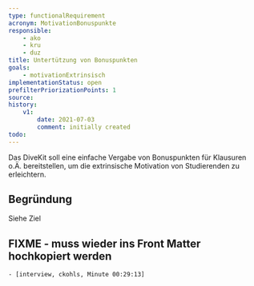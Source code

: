 ```yaml
---
type: functionalRequirement
acronym: MotivationBonuspunkte
responsible: 
    - ako
    - kru
    - duz
title: Untertützung von Bonuspunkten
goals: 
    - motivationExtrinsisch
implementationStatus: open
prefilterPriorizationPoints: 1
source:
history:
    v1:
        date: 2021-07-03
        comment: initially created
todo: 
---
```


Das DiveKit soll eine einfache Vergabe von Bonuspunkten für Klausuren o.Ä. bereitstellen, um die extrinsische Motivation von Studierenden zu erleichtern.

## Begründung

Siehe Ziel

## FIXME - muss wieder ins Front Matter hochkopiert werden
    - [interview, ckohls, Minute 00:29:13]
